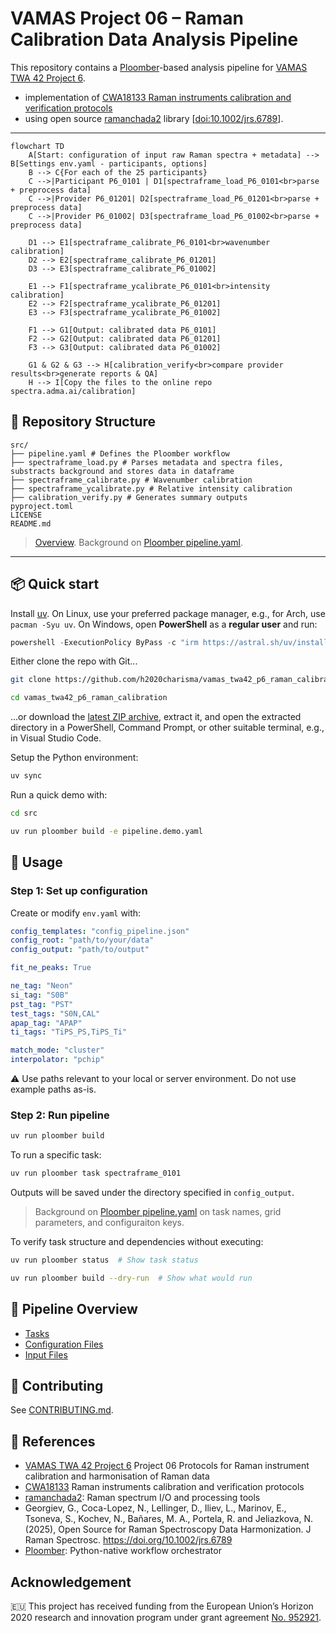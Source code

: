 # VAMAS Project 06 – Raman Calibration Data Analysis Pipeline

This repository contains a [Ploomber](https://ploomber.io/)-based analysis pipeline for [VAMAS TWA 42 Project 6](https://www.vamas.org/twa42/documents/2024_vamas_twa42_p6_raman_calibration.pdf).

- implementation of [CWA18133 Raman instruments calibration and verification protocols](https://static1.squarespace.com/static/5fabfc06f012f739139f5df2/t/66ebcf55aa76f94840f51f97/1726730081110/cwa18133-1.pdf) 
- using open source [ramanchada2](https://github.com/h2020charisma/ramanchada2) library [[doi:10.1002/jrs.6789](https://doi.org/10.1002/jrs.6789)].

---

```mermaid
flowchart TD
    A[Start: configuration of input raw Raman spectra + metadata] --> B[Settings env.yaml - participants, options]
    B --> C{For each of the 25 participants}
    C -->|Participant P6_0101 | D1[spectraframe_load_P6_0101<br>parse + preprocess data]
    C -->|Provider P6_01201| D2[spectraframe_load_P6_01201<br>parse + preprocess data]
    C -->|Provider P6_01002| D3[spectraframe_load_P6_01002<br>parse + preprocess data]

    D1 --> E1[spectraframe_calibrate_P6_0101<br>wavenumber calibration]
    D2 --> E2[spectraframe_calibrate_P6_01201]
    D3 --> E3[spectraframe_calibrate_P6_01002]

    E1 --> F1[spectraframe_ycalibrate_P6_0101<br>intensity calibration]
    E2 --> F2[spectraframe_ycalibrate_P6_01201]
    E3 --> F3[spectraframe_ycalibrate_P6_01002]

    F1 --> G1[Output: calibrated data P6_0101]
    F2 --> G2[Output: calibrated data P6_01201]
    F3 --> G3[Output: calibrated data P6_01002]

    G1 & G2 & G3 --> H[calibration_verify<br>compare provider results<br>generate reports & QA]
    H --> I[Copy the files to the online repo spectra.adma.ai/calibration]
```

## 📁 Repository Structure

```
src/
├── pipeline.yaml # Defines the Ploomber workflow
├── spectraframe_load.py # Parses metadata and spectra files, substracts background and stores data in dataframe
├── spectraframe_calibrate.py # Wavenumber calibration
├── spectraframe_ycalibrate.py # Relative intensity calibration
├── calibration_verify.py # Generates summary outputs
pyproject.toml
LICENSE
README.md
```

> [Overview](README_overview.md).
> Background on [Ploomber pipeline.yaml](README_ploomber.md#pipelineyaml).

---

## 📦 Quick start

Install [uv](https://github.com/astral-sh/uv). On Linux, use your preferred package manager, e.g., for Arch, use `pacman -Syu uv`. On Windows, open **PowerShell** as a **regular user** and run:
```powershell
powershell -ExecutionPolicy ByPass -c "irm https://astral.sh/uv/install.ps1 | iex"
```

Either clone the repo with Git...
```sh
git clone https://github.com/h2020charisma/vamas_twa42_p6_raman_calibration.git
```
```sh
cd vamas_twa42_p6_raman_calibration
```
...or download the [latest ZIP archive](https://github.com/h2020charisma/vamas_twa42_p6_raman_calibration/archive/refs/heads/main.zip), extract it, and open the extracted directory in a PowerShell, Command Prompt, or other suitable terminal, e.g., in Visual Studio Code.

Setup the Python environment:
```sh
uv sync
```

Run a quick demo with:
```sh
cd src
```
```sh
uv run ploomber build -e pipeline.demo.yaml
```

## 🚀 Usage

### Step 1: Set up configuration

Create or modify `env.yaml` with:

```yaml
config_templates: "config_pipeline.json"
config_root: "path/to/your/data"
config_output: "path/to/output"

fit_ne_peaks: True

ne_tag: "Neon"
si_tag: "S0B"
pst_tag: "PST"
test_tags: "S0N,CAL"
apap_tag: "APAP"
ti_tags: "TiPS_PS,TiPS_Ti"

match_mode: "cluster"
interpolator: "pchip"
```

⚠️ Use paths relevant to your local or server environment. Do not use example paths as-is.

### Step 2: Run pipeline

```sh
uv run ploomber build
```

To run a specific task:

```sh
uv run ploomber task spectraframe_0101 
```

Outputs will be saved under the directory specified in `config_output`.

> Background on [Ploomber pipeline.yaml](README_ploomber.md#pipelineyaml) on task names, grid parameters, and configuraiton keys.

To verify task structure and dependencies without executing:

```sh
uv run ploomber status  # Show task status
```
```sh
uv run ploomber build --dry-run  # Show what would run
```

## 🔄 Pipeline Overview

- [Tasks](README_pipeline.md)
- [Configuration Files](README_config.md)
- [Input Files](README_input.md)


## 🤝 Contributing

See [CONTRIBUTING.md](CONTRIBUTING.md).


## 🔗 References

- [VAMAS TWA 42 Project 6](https://www.vamas.org/twa42/documents/2024_vamas_twa42_p6_raman_calibration.pdf) Project 06
Protocols for Raman instrument calibration and harmonisation of Raman data
- [CWA18133](https://static1.squarespace.com/static/5fabfc06f012f739139f5df2/t/66ebcf55aa76f94840f51f97/1726730081110/cwa18133-1.pdf)  Raman instruments calibration and verification protocols 
- [ramanchada2](https://github.com/h2020charisma/ramanchada2): Raman spectrum I/O and processing tools
- Georgiev, G., Coca-Lopez, N., Lellinger, D., Iliev, L., Marinov, E., Tsoneva, S., Kochev, N., Bañares, M. A., Portela, R. and Jeliazkova, N. (2025), Open Source for Raman Spectroscopy Data Harmonization. J Raman Spectrosc. https://doi.org/10.1002/jrs.6789
- [Ploomber](https://ploomber.io/): Python-native workflow orchestrator

## Acknowledgement

🇪🇺 This project has received funding from the European Union’s Horizon 2020 research and innovation program under grant agreement [No. 952921](https://cordis.europa.eu/project/id/952921).
